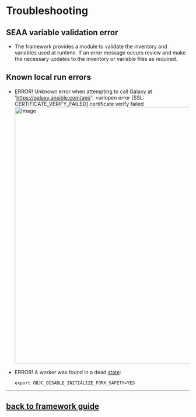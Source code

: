 # Troubleshooting
## SEAA variable validation error
 - The framework provides a module to validate the inventory and variables used at runtime. If an error message occurs review and make the necessary updates to the inventory or variable files as required.
  
## Known local run errors
 - ERROR! Unknown error when attempting to call Galaxy at 'https://galaxy.ansible.com/api/': <urlopen error [SSL: CERTIFICATE_VERIFY_FAILED] certificate verify failed
   <img width="702" alt="image" src="https://media.github.ibm.com/user/55799/files/f28e60b0-7485-43ba-b2a6-6152780f6236">

 - ERROR! A worker was found in a dead [state](https://stackoverflow.com/questions/50168647/multiprocessing-causes-python-to-crash-and-gives-an-error-may-have-been-in-progr):
    ```
    export OBJC_DISABLE_INITIALIZE_FORK_SAFETY=YES
    ```
     <!-- adding dns and ip and /etc/hosts --> 

---
## [back to framework guide](../guide/README.md)